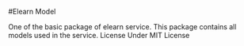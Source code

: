 #Elearn Model

One of the basic package of elearn service.
This package contains all models used in the service.
License Under MIT License